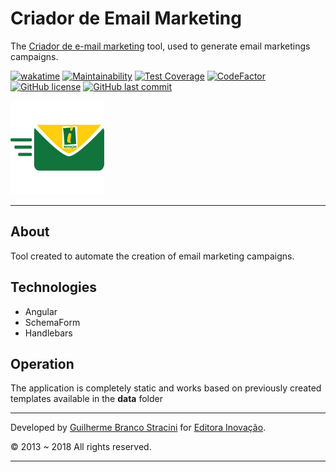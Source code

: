 # Criador de Email Marketing

The [Criador de e-mail marketing](https://ti.editorainovacao.com.br/Tools/CriadorDeEmailMarketing) tool, used to generate email marketings campaigns.

[![wakatime](https://wakatime.com/badge/github/InovacaoMediaBrasil/CriadorDeEmailMarketing.svg)](https://wakatime.com/badge/github/InovacaoMediaBrasil/CriadorDeEmailMarketing)
[![Maintainability](https://api.codeclimate.com/v1/badges/e25ca332568ac1e3a94c/maintainability)](https://codeclimate.com/github/InovacaoMediaBrasil/CriadorDeEmailMarketing/maintainability)
[![Test Coverage](https://api.codeclimate.com/v1/badges/e25ca332568ac1e3a94c/test_coverage)](https://codeclimate.com/github/InovacaoMediaBrasil/CriadorDeEmailMarketing/test_coverage)
[![CodeFactor](https://www.codefactor.io/repository/github/inovacaomediabrasil/criadordeemailmarketing/badge)](https://www.codefactor.io/repository/github/inovacaomediabrasil/criadordeemailmarketing)
[![GitHub license](https://img.shields.io/github/license/InovacaoMediaBrasil/CriadorDeEmailMarketing)](https://github.com/InovacaoMediaBrasil/CriadorDeEmailMarketing)
[![GitHub last commit](https://img.shields.io/github/last-commit/InovacaoMediaBrasil/CriadorDeEmailMarketing/main)](https://github.com/InovacaoMediaBrasil/CriadorDeEmailMarketing)

![Criador de e-mail marketing](logo.png)

---

## About

Tool created to automate the creation of email marketing campaigns.

## Technologies

- Angular
- SchemaForm
- Handlebars

## Operation

The application is completely static and works based on previously created templates available in the **data** folder
            
---

Developed by [Guilherme Branco Stracini](https://guilherme.stracini.com) for [Editora Inovação](https://www.editorainovacao.com.br).

© 2013 ~ 2018 All rights reserved.

---
